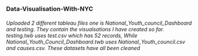 ### Data-Visualisation-With-NYC

###### Uploaded 2 different tableau files one is National_Youth_council_Dashboard and testing. They contain the visualsations I have created so far. testing.twb uses test.csv which has 52 records, While National_Youth_Council_Dashboard.twb uses National_Youth_council.csv and causes.csv. These datasets have all been cleaned
